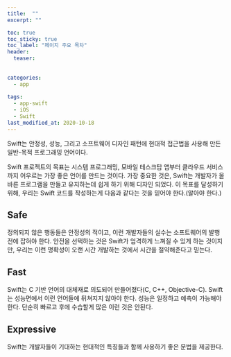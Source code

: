 ```yaml
---
title:  ""
excerpt: ""

toc: true
toc_sticky: true
toc_label: "페이지 주요 목차"
header:
  teaser: 
  
  
categories:
  - app
  
tags:
  - app-swift
  - iOS
  - Swift
last_modified_at: 2020-10-18
---
```


Swift는 안정성, 성능, 그리고 소프트웨어 디자인 패턴에 현대적 접근법을 사용해 만든 일반-목적 프로그래밍 언어이다.

Swift 프로젝트의 목표는 시스템 프로그래밍, 모바일 테스크탑 앱부터 클라우드 서비스까지 어우르는 가장 좋은 언어를 만드는 것이다.
가장 중요한 것은, Swift는 개발자가 올바른 프로그램을 만들고 유지하는데 쉽게 하기 위해 디자인 되었다. 이 목표를 달성하기 위해, 우리는 Swift 코드를 작성하는게 다음과
같다는 것을 믿어야 한다.(알아야 한다.)

## Safe

정의되지 않은 행동들은 안정성의 적이고, 이런 개발자들의 실수는 소프트웨어의 발행 전에 잡혀야 한다. 안전을 선택하는 것은 Swift가 엄격하게 느껴질 수 있게 하는 것이지만,
우리는 이런 명확성이 오랜 시간 개발하는 것에서 시간을 절약해준다고 믿는다.

## Fast

Swift는 C 기반 언어의 대체재로 의도되어 만들어졌다(C, C++, Objective-C). Swift는 성능면에서 이런 언어들에 뒤쳐지지 않아야 한다. 성능은 일정하고 예측이 가능해야 한다.
단순히 빠르고 후에 수습할게 많은 이런 것은 안된다. 

## Expressive

Swift는 개발자들이 기대하는 현대적인 특징들과 함께 사용하기 좋은 문법을 제공한다.

